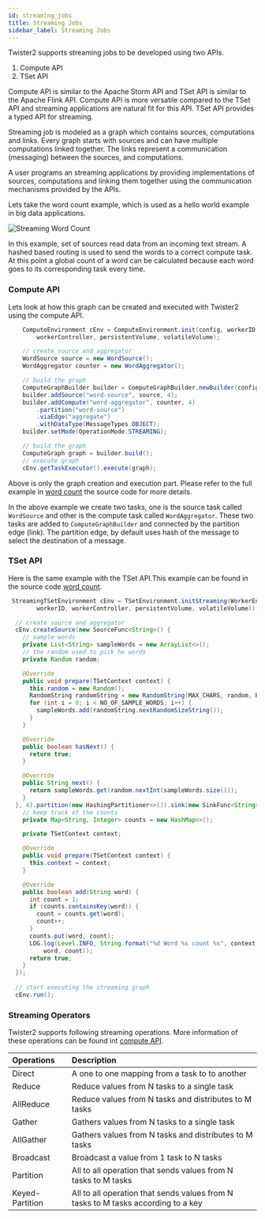 ```yaml
---
id: streaming_jobs
title: Streaming Jobs
sidebar_label: Streaming Jobs
---
```


Twister2 supports streaming jobs to be developed using two APIs.

1. Compute API
2. TSet API

Compute API is similar to the Apache Storm API and TSet API is similar to the Apache Flink API. 
Compute API is more versatile compared to the TSet API and streaming applications are natural fit for this API.
TSet API provides a typed API for streaming.

Streaming job is modeled as a graph which contains sources, computations and links. Every graph starts
with sources and can have multiple computations linked together. The links represent a communication (messaging)
between the sources, and computations.

A user programs an streaming applications by providing implementations of sources, computations and linking them 
together using the communication mechanisms provided by the APIs. 

Lets take the word count example, which is used as a hello world example in big data applications.

![Streaming Word Count](assets/word_count.png)

In this example, set of sources read data from an incoming text stream. A hashed based routing is used to send 
the words to a correct compute task. At this point a global count of a word can be calculated because each word goes to 
its corresponding task every time.

### Compute API

Lets look at how this graph can be created and executed with Twister2 using the compute API.

```java
    ComputeEnvironment cEnv = ComputeEnvironment.init(config, workerID,
        workerController, persistentVolume, volatileVolume);

    // create source and aggregator
    WordSource source = new WordSource();
    WordAggregator counter = new WordAggregator();

    // build the graph
    ComputeGraphBuilder builder = ComputeGraphBuilder.newBuilder(config);
    builder.addSource("word-source", source, 4);
    builder.addCompute("word-aggregator", counter, 4)
        .partition("word-source")
        .viaEdge("aggregate")
        .withDataType(MessageTypes.OBJECT);
    builder.setMode(OperationMode.STREAMING);

    // build the graph
    ComputeGraph graph = builder.build();
    // execute graph
    cEnv.getTaskExecutor().execute(graph);
``` 

Above is only the graph creation and execution part. Please refer to the full example in 
[word count](https://github.com/DSC-SPIDAL/twister2/blob/master/twister2/examples/src/java/edu/iu/dsc/tws/examples/streaming/wordcount/task/WordCountJob.java) the source code for more details.

In the above example we create two tasks, one is the source task called ```WordSource``` and other is the
compute task called ```WordAggregator```. These two tasks are added to ```ComputeGraphBuilder``` and connected by the partition edge (link).
The partition edge, by default uses hash of the message to select the destination of a message.

### TSet API

Here is the same example with the TSet API.This example can be found in the source 
code [word count](https://github.com/DSC-SPIDAL/twister2/blob/master/twister2/examples/src/java/edu/iu/dsc/tws/examples/streaming/wordcount/tset/WordCountJob.java).

```java
 StreamingTSetEnvironment cEnv = TSetEnvironment.initStreaming(WorkerEnvironment.init(config,
        workerID, workerController, persistentVolume, volatileVolume));

  // create source and aggregator
  cEnv.createSource(new SourceFunc<String>() {
    // sample words
    private List<String> sampleWords = new ArrayList<>();
    // the random used to pick he words
    private Random random;

    @Override
    public void prepare(TSetContext context) {
      this.random = new Random();
      RandomString randomString = new RandomString(MAX_CHARS, random, RandomString.ALPHANUM);
      for (int i = 0; i < NO_OF_SAMPLE_WORDS; i++) {
        sampleWords.add(randomString.nextRandomSizeString());
      }
    }

    @Override
    public boolean hasNext() {
      return true;
    }

    @Override
    public String next() {
      return sampleWords.get(random.nextInt(sampleWords.size()));
    }
  }, 4).partition(new HashingPartitioner<>()).sink(new SinkFunc<String>() {
    // keep track of the counts
    private Map<String, Integer> counts = new HashMap<>();

    private TSetContext context;

    @Override
    public void prepare(TSetContext context) {
      this.context = context;
    }

    @Override
    public boolean add(String word) {
      int count = 1;
      if (counts.containsKey(word)) {
        count = counts.get(word);
        count++;
      }
      counts.put(word, count);
      LOG.log(Level.INFO, String.format("%d Word %s count %s", context.getIndex(),
          word, count));
      return true;
    }
  });
  
  // start executing the streaming graph
  cEnv.run();
```

### Streaming Operators

Twister2 supports following streaming operations. More information of these operations can be found
int [compute API](task-api.md).

| Operations | Description | 
| :---     | :---          |
| Direct    | A one to one mapping from a task to to another |
| Reduce     | Reduce values from N tasks to a single task | 
| AllReduce  | Reduce values from N tasks and distributes to M tasks | 
| Gather     | Gathers values from N tasks to a single task | 
| AllGather  | Gathers values from N tasks and distributes to M tasks | 
| Broadcast  | Broadcast a value from 1 task to N tasks |
| Partition  | All to all operation that sends values from N tasks to M tasks |
| Keyed-Partition  | All to all operation that sends values from N tasks to M tasks according to a key |
   
``` 
